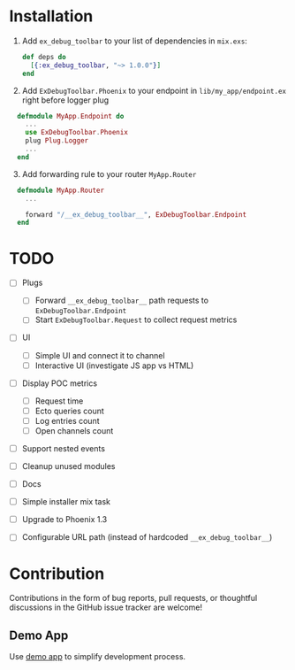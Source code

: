 # Installation
 1. Add `ex_debug_toolbar` to your list of dependencies in `mix.exs`:

    ```elixir
    def deps do
      [{:ex_debug_toolbar, "~> 1.0.0"}]
    end
    ```

  2. Add `ExDebugToolbar.Phoenix` to your endpoint in `lib/my_app/endpoint.ex` right before logger plug
  ```elixir
    defmodule MyApp.Endpoint do
      ...
      use ExDebugToolbar.Phoenix
      plug Plug.Logger
      ...
    end
  ```
  3. Add forwarding rule to your router `MyApp.Router`
  ```elixir
    defmodule MyApp.Router
      ...

      forward "/__ex_debug_toolbar__", ExDebugToolbar.Endpoint
    end

  ```
# TODO
- [ ] Plugs
  - [ ] Forward `__ex_debug_toolbar__` path requests to `ExDebugToolbar.Endpoint`
  - [ ] Start `ExDebugToolbar.Request` to collect request metrics
- [ ] UI
  - [ ] Simple UI and connect it to channel
  - [ ] Interactive UI (investigate JS app vs HTML)
- [ ] Display POC metrics
  - [ ] Request time
  - [ ] Ecto queries count
  - [ ] Log entries count
  - [ ] Open channels count
- [ ] Support nested events
- [ ] Cleanup unused modules
- [ ] Docs
- [ ] Simple installer mix task
- [ ] Upgrade to Phoenix 1.3
- [ ] Configurable URL path (instead of hardcoded `__ex_debug_toolbar__`)


# Contribution
  Contributions in the form of bug reports, pull requests, or thoughtful discussions in the GitHub issue tracker are welcome!

## Demo App
  Use [demo app](https://github.com/kagux/ex_debug_toolbar_demo) to simplify development process.
